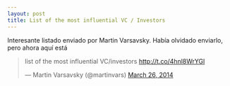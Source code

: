 ```yaml
---
layout: post
title: List of the most influential VC / Investors
---
```


Interesante listado enviado por Martin Varsavsky. Hab&iacute;a olvidado enviarlo, pero ahora aqu&iacute; est&aacute;

<!-- more -->

<blockquote class="twitter-tweet" lang="es"><p>list of the most influential VC/investors <a href="http://t.co/4hnl8WrYGl">http://t.co/4hnl8WrYGl</a></p>&mdash; Martin Varsavsky (@martinvars) <a href="https://twitter.com/martinvars/statuses/448858818613870592">March 26, 2014</a></blockquote>
<script async src="//platform.twitter.com/widgets.js" charset="utf-8"></script>
